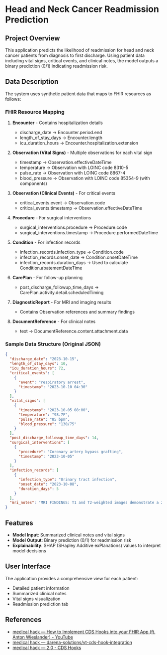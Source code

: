 # Head and Neck Cancer Readmission Prediction

## Project Overview

This application predicts the likelihood of readmission for head and neck cancer patients from diagnosis to first discharge. Using patient data including vital signs, critical events, and clinical notes, the model outputs a binary prediction (0/1) indicating readmission risk.

## Data Description

The system uses synthetic patient data that maps to FHIR resources as follows:

### FHIR Resource Mapping

1. **Encounter** - Contains hospitalization details

   - discharge_date → Encounter.period.end
   - length_of_stay_days → Encounter.length
   - icu_duration_hours → Encounter.hospitalization.extension

2. **Observation (Vital Signs)** - Multiple observations for each vital sign

   - timestamp → Observation.effectiveDateTime
   - temperature → Observation with LOINC code 8310-5
   - pulse_rate → Observation with LOINC code 8867-4
   - blood_pressure → Observation with LOINC code 85354-9 (with components)

3. **Observation (Clinical Events)** - For critical events

   - critical_events.event → Observation.code
   - critical_events.timestamp → Observation.effectiveDateTime

4. **Procedure** - For surgical interventions

   - surgical_interventions.procedure → Procedure.code
   - surgical_interventions.timestamp → Procedure.performedDateTime

5. **Condition** - For infection records

   - infection_records.infection_type → Condition.code
   - infection_records.onset_date → Condition.onsetDateTime
   - infection_records.duration_days → Used to calculate Condition.abatementDateTime

6. **CarePlan** - For follow-up planning

   - post_discharge_followup_time_days → CarePlan.activity.detail.scheduledTiming

7. **DiagnosticReport** - For MRI and imaging results

   - Contains Observation references and summary findings

8. **DocumentReference** - For clinical notes
   - text → DocumentReference.content.attachment.data

### Sample Data Structure (Original JSON)

```json
{
  "discharge_date": "2023-10-15",
  "length_of_stay_days": 10,
  "icu_duration_hours": 72,
  "critical_events": [
    {
      "event": "respiratory arrest",
      "timestamp": "2023-10-10 04:30"
    }
  ],
  "vital_signs": [
    {
      "timestamp": "2023-10-05 08:00",
      "temperature": "98.7F",
      "pulse_rate": "85 bpm",
      "blood_pressure": "130/75"
    }
  ],
  "post_discharge_followup_time_days": 14,
  "surgical_interventions": [
    {
      "procedure": "Coronary artery bypass grafting",
      "timestamp": "2023-10-05"
    }
  ],
  "infection_records": [
    {
      "infection_type": "Urinary tract infection",
      "onset_date": "2023-10-08",
      "duration_days": 5
    }
  ],
  "mri_notes": "MRI FINDINGS: T1 and T2-weighted images demonstrate a 2.8 x 3.1 cm heterogeneous mass in the right oropharynx extending to the base of tongue. The mass shows intermediate signal on T1 and hyperintense signal on T2 with areas of central necrosis. Post-contrast images reveal heterogeneous enhancement. Multiple enlarged right level II and III lymph nodes are present, largest measuring 1.7 cm with evidence of extracapsular extension. No evidence of perineural invasion or carotid artery encasement. No intracranial extension. IMPRESSION: Right oropharyngeal mass consistent with squamous cell carcinoma, stage T3N2b, with multiple ipsilateral lymph node involvement."
}
```

## Features

- **Model Input**: Summarized clinical notes and vital signs
- **Model Output**: Binary prediction (0/1) for readmission risk
- **Explainability**: SHAP (SHapley Additive exPlanations) values to interpret model decisions

## User Interface

The application provides a comprehensive view for each patient:

- Detailed patient information
- Summarized clinical notes
- Vital signs visualization
- Readmission prediction tab

## References

- [medical hack — How to Implement CDS Hooks into your FHIR App (ft. Anton Wieslander) - YouTube](https://www.youtube.com/watch?v=o2CCoSUMZEI)
- [medical hack — darena-solutions/yt-cds-hook-integration](https://github.com/darena-solutions/yt-cds-hook-integration)
- [medical hack — 2.0 - CDS Hooks](https://cds-hooks.hl7.org/2.0/)
